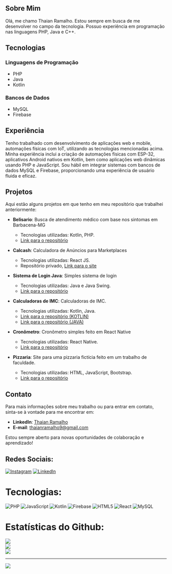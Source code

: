 ## Sobre Mim
Olá, me chamo Thaian Ramalho. Estou sempre em busca de me desenvolver no campo da tecnologia. Possuo experiência em programação nas linguagens PHP, Java e C++.
## Tecnologias

### Linguagens de Programação
- PHP
- Java
- Kotlin

### Bancos de Dados
- MySQL
- Firebase

## Experiência
Tenho trabalhado com desenvolvimento de aplicações web e mobile, automações físicas com IoT, utilizando as tecnologias mencionadas acima. Minha experiência inclui a criação de automações físicas com ESP-32, aplicativos Android nativos em Kotlin, bem como aplicações web dinâmicas usando PHP e JavaScript. Sou hábil em integrar sistemas com bancos de dados MySQL e Firebase, proporcionando uma experiência de usuário fluida e eficaz.

## Projetos
Aqui estão alguns projetos em que tenho em meu repositório que trabalhei anteriormente:

- **Belisario**: Busca de atendimento médico com base nos sintomas em Barbacena-MG
  - Tecnologias utilizadas: Kotlin, PHP.
  - [Link para o repositório](https://github.com/thaianramalho/Belisario)
 
- **Calcash**: Calculadora de Anúncios para Marketplaces
  - Tecnologias utilizadas: React JS.
  - Repositório privado, [Link para o site](https://calcash.com.br)
 
- **Sistema de Login Java**: Simples sistema de login
  - Tecnologias utilizadas: Java e Java Swing.
  - [Link para o repositório](https://github.com/thaianramalho/JavaLoginSystem)

- **Calculadoras de IMC**: Calculadoras de IMC.
  - Tecnologias utilizadas: Kotlin, Java.
  - [Link para o repositório (KOTLIN)](https://github.com/thaianramalho/calculadora_imc_kotlin)
  - [Link para o repositório (JAVA)](https://github.com/thaianramalho/calculadora_imc_java)
 
- **Cronômetro**: Cronômetro simples feito em React Native
  - Tecnologias utilizadas: React Native.
  - [Link para o repositório](https://github.com/thaianramalho/cronometer-react-native)
 
- **Pizzaria**: Site para uma pizzaria fictícia feito em um trabalho de faculdade.
  - Tecnologias utilizadas: HTML, JavaScript, Bootstrap.
  - [Link para o repositório](https://github.com/thaianramalho/trabalhofinalpizzaria)

## Contato
Para mais informações sobre meu trabalho ou para entrar em contato, sinta-se à vontade para me encontrar em:

- **LinkedIn**: [Thaian Ramalho](https://www.linkedin.com/in/thaianramalho/)
- **E-mail**: thaianramalho9@gmail.com

Estou sempre aberto para novas oportunidades de colaboração e aprendizado!

## Redes Sociais:
[![Instagram](https://img.shields.io/badge/Instagram-%23E4405F.svg?logo=Instagram&logoColor=white)](https://instagram.com/thaianramalho) [![LinkedIn](https://img.shields.io/badge/LinkedIn-%230077B5.svg?logo=linkedin&logoColor=white)](https://linkedin.com/in/thaianramalho) 

# Tecnologias:
![PHP](https://img.shields.io/badge/php-%23777BB4.svg?style=for-the-badge&logo=php&logoColor=white) ![JavaScript](https://img.shields.io/badge/javascript-%23323330.svg?style=for-the-badge&logo=javascript&logoColor=%23F7DF1E) ![Kotlin](https://img.shields.io/badge/kotlin-%237F52FF.svg?style=for-the-badge&logo=kotlin&logoColor=white) ![Firebase](https://img.shields.io/badge/firebase-%23039BE5.svg?style=for-the-badge&logo=firebase) ![HTML5](https://img.shields.io/badge/html5-%23E34F26.svg?style=for-the-badge&logo=html5&logoColor=white) ![React](https://img.shields.io/badge/react-%2320232a.svg?style=for-the-badge&logo=react&logoColor=%2361DAFB) ![MySQL](https://img.shields.io/badge/mysql-%2300f.svg?style=for-the-badge&logo=mysql&logoColor=white)

# Estatísticas do Github:
![](https://github-readme-stats.vercel.app/api?username=thaianramalho&theme=dracula&hide_border=false&include_all_commits=false&count_private=false)<br/>
![](https://github-readme-streak-stats.herokuapp.com/?user=thaianramalho&theme=dracula&hide_border=false)<br/>
![](https://github-readme-stats.vercel.app/api/top-langs/?username=thaianramalho&theme=dracula&hide_border=false&include_all_commits=false&count_private=false&layout=compact)

---
[![](https://visitcount.itsvg.in/api?id=thaianramalho&icon=0&color=12)](https://visitcount.itsvg.in)

